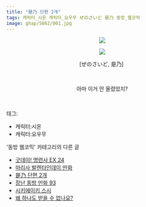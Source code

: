```yaml
---
title: "是乃 단편 2개"
tags: 캐릭터_시온 캐릭터_요우무 ぜのさいど 是乃 동방_웹코믹
image: ghap/5862/001.jpg
---
```

<div class="article">
<p style="text-align: center; clear: none; float: none;"><img src="{{ site.nasurl }}/ghap/5862/001.jpg"/></p>
<p style="text-align: center; clear: none; float: none;"><img src="{{ site.nasurl }}/ghap/5862/002.jpg"/></p>
<p style="text-align: center; clear: none; float: none;">[ぜのさいど, 是乃] </p>
<p style="text-align: center; clear: none; float: none;"><br/></p>
<p style="text-align: center; clear: none; float: none;">아마 이거 안 올렸었지?</p>
<p><br/></p>
</div><div class="tagTrail">
<p>태그: </p>
<ul>
<li>캐릭터:시온</li>
<li>캐릭터:요우무</li>
</ul>
</div><div class="another">
<p>'동방 웹코믹' 카테고리의 다른 글</p>
<ul>
<li><a href="/2019-02-20-ghap_5886">굿데이! 명련사 EX 24</a></li>
<li><a href="/2019-02-20-ghap_5885">마리사 발렌타인데이 만화</a></li>
<li><a href="/2019-02-18-ghap_5862">是乃 단편 2개</a></li>
<li><a href="/2019-02-18-ghap_5861">장난 동방 만화 93</a></li>
<li><a href="/2019-02-18-ghap_5860">시키에이키 스시</a></li>
<li><a href="/2019-02-18-ghap_5859">왜 하나도 받을 수 없나요?</a></li>
</ul>
</div>
